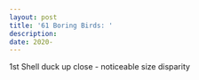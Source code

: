 ```yaml
---
layout: post
title: '61 Boring Birds: '
description:
date: 2020-
---
```


1st Shell duck up close - noticeable size disparity 

